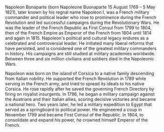 Napoleon Bonaparte (born Napoleone Buonaparte 15 August 1769 – 5 May 1821), later known by his regnal name Napoleon I, was a French military commander and political leader who rose to prominence during the French Revolution and led successful campaigns during the Revolutionary Wars. He was the leader of the French Republic as First Consul from 1799 to 1804, then of the French Empire as Emperor of the French from 1804 until 1814 and again in 1815. Napoleon's political and cultural legacy endures as a celebrated and controversial leader. He initiated many liberal reforms that have persisted, and is considered one of the greatest military commanders in history. His campaigns are still studied at military academies worldwide. Between three and six million civilians and soldiers died in the Napoleonic Wars.

Napoleon was born on the island of Corsica to a native family descending from Italian nobility. He supported the French Revolution in 1789 while serving in the French army, and tried to spread its ideals to his native Corsica. He rose rapidly after he saved the governing French Directory by firing on royalist insurgents. In 1796, he began a military campaign against the Austrians and their Italian allies, scoring decisive victories and became a national hero. Two years later, he led a military expedition to Egypt that served as a springboard to political power. He engineered a coup in November 1799 and became First Consul of the Republic. In 1804, to consolidate and expand his power, he crowned himself Emperor of the French.

